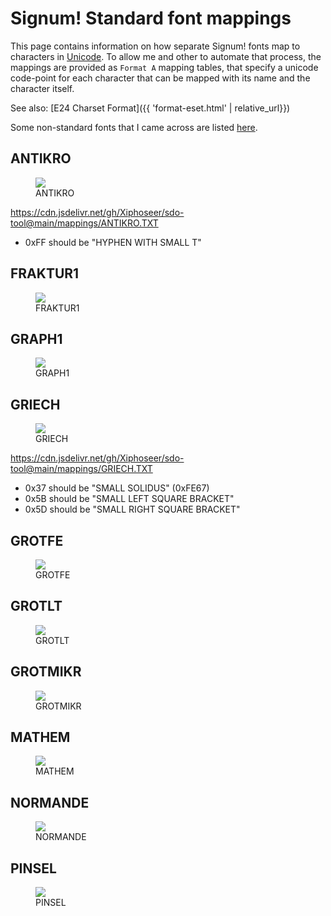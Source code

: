 # Signum! Standard font mappings

This page contains information on how separate Signum! fonts map to characters
in [Unicode]. To allow me and other to automate that process, the mappings
are provided as `Format A` mapping tables, that specify a unicode code-point
for each character that can be mapped with its name and the character itself.

[Unicode]: https://unicode.org

See also: [E24 Charset Format]({{ 'format-eset.html' | relative_url}})

Some non-standard fonts that I came across are listed [here](other.html).

## ANTIKRO

<figure>
    <img src="{{'img/kb/ANTIKRO.png' | relative_url }}">
    <figcaption>ANTIKRO</figcaption>
</figure>

<https://cdn.jsdelivr.net/gh/Xiphoseer/sdo-tool@main/mappings/ANTIKRO.TXT>

- 0xFF should be "HYPHEN WITH SMALL T"

## FRAKTUR1

<figure>
    <img src="{{'img/kb/FRAKTUR1.png' | relative_url }}">
    <figcaption>FRAKTUR1</figcaption>
</figure>

## GRAPH1

<figure>
    <img src="{{'img/kb/GRAPH1.png' | relative_url }}">
    <figcaption>GRAPH1</figcaption>
</figure>

## GRIECH

<figure>
    <img src="{{'img/kb/GRIECH.png' | relative_url }}">
    <figcaption>GRIECH</figcaption>
</figure>

<https://cdn.jsdelivr.net/gh/Xiphoseer/sdo-tool@main/mappings/GRIECH.TXT>

- 0x37 should be "SMALL SOLIDUS" (0xFE67)
- 0x5B should be "SMALL LEFT SQUARE BRACKET"
- 0x5D should be "SMALL RIGHT SQUARE BRACKET"

## GROTFE

<figure>
    <img src="{{'img/kb/GROTFE.png' | relative_url }}">
    <figcaption>GROTFE</figcaption>
</figure>

## GROTLT

<figure>
    <img src="{{'img/kb/GROTLT.png' | relative_url }}">
    <figcaption>GROTLT</figcaption>
</figure>

## GROTMIKR

<figure>
    <img src="{{'img/kb/GROTMIKR.png' | relative_url }}">
    <figcaption>GROTMIKR</figcaption>
</figure>

## MATHEM

<figure>
    <img src="{{'img/kb/MATHEM.png' | relative_url }}">
    <figcaption>MATHEM</figcaption>
</figure>

## NORMANDE

<figure>
    <img src="{{'img/kb/NORMANDE.png' | relative_url }}">
    <figcaption>NORMANDE</figcaption>
</figure>

## PINSEL

<figure>
    <img src="{{'img/kb/PINSEL.png' | relative_url }}">
    <figcaption>PINSEL</figcaption>
</figure>